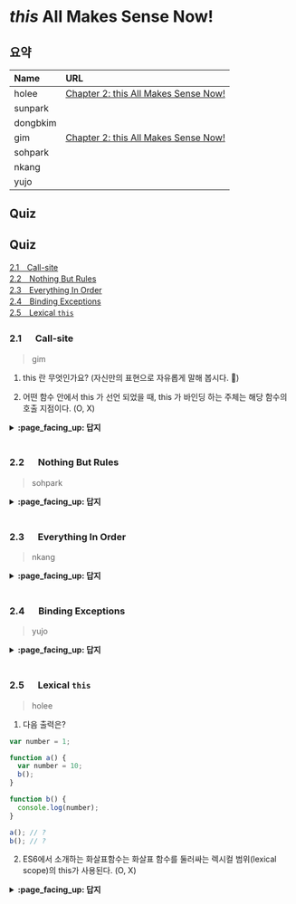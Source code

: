 # *this* All Makes Sense Now!

## 요약
| Name | URL |
|:---|:---|
| holee | [Chapter 2: this All Makes Sense Now!](https://github.com/hochan222/Everything-in-JavaScript/wiki/Chapter-2:-this-All-Makes-Sense-Now!) |
| sunpark |  |
| dongbkim |  |
| gim | [Chapter 2: this All Makes Sense Now!](https://velog.io/@mkitigy/Chapter-2-this-All-Makes-Sense-Now) |
| sohpark |  |
| nkang |  |
| yujo |  |

## Quiz

## Quiz

[2.1　Call-site](#21---Call-site)<br>
[2.2　Nothing But Rules](#22---Nothing-But-Rules)<br>
[2.3　Everything In Order](#23---Everything-In-Order)<br>
[2.4　Binding Exceptions](#24---Binding-Exceptions)<br>
[2.5　Lexical `this`](#25---Lexical-this)<br>

### 2.1 　  Call-site

> gim

1. this 란 무엇인가요? (자신만의 표현으로 자유롭게 말해 봅시다. 🙂)

2. 어떤 함수 안에서 this 가 선언 되었을 때, this 가 바인딩 하는 주체는 해당 함수의 호출 지점이다. (O, X)

<details>
<summary> <b> :page_facing_up: 답지 </b>  </summary>
<div markdown="1">

1. this 란 무엇인가요? (자신만의 표현으로 자유롭게 말해 봅시다. 🙂)

- `this` 란, 런타임에서 객체를 바인딩한다. (△)

- `this` 란, 모든 함수의 스코프 내에서 자동으로 정의되는 특수 식별자 키워드다. (o)

2. 어떤 함수 안에서 this 가 선언 되었을 때, this 가 바인딩 하는 주체는 해당 함수의 호출 지점이다. (O, __X__)

> call-site는 this 의 binding case 혹은 call-stack을 이해하기 위한 사전 개념일 뿐이지, 바인딩 주체라고 말 할 수는 없다.

- inner regular function 의 default binding: `window`/`undefined`

- 전역에서 `apply` , `call` , `binding` 을 이용한 function call

</div>
</details>
<br>

### 2.2 　  Nothing But Rules

> sohpark

<details>
<summary> <b> :page_facing_up: 답지 </b>  </summary>
<div markdown="1">



</div>
</details>
<br>

### 2.3 　  Everything In Order

> nkang

<details>
<summary> <b> :page_facing_up: 답지 </b>  </summary>
<div markdown="1">



</div>
</details>
<br>

### 2.4 　  Binding Exceptions

> yujo

<details>
<summary> <b> :page_facing_up: 답지 </b>  </summary>
<div markdown="1">



</div>
</details>
<br>

### 2.5 　  Lexical `this`

> holee

1. 다음 출력은?

```js
var number = 1;

function a() {
  var number = 10;
  b();
}

function b() {
  console.log(number);
}

a(); // ?
b(); // ?
```

2. ES6에서 소개하는 화살표함수는 화살표 함수를 둘러싸는 렉시컬 범위(lexical scope)의 this가 사용된다. (O, X)

<details>
<summary> <b> :page_facing_up: 답지 </b>  </summary>
<div markdown="1">

1. 
```js
a(); // 1
b(); // 1
```

> lexical scope에 관한 이야기다. 함수의 호출로 상위 스코프가 결정된 것이 아니라 함수의 선언에 따라 상위 스코프가 결정되었기 때문에 다음과 같은 결과가 나온다.  

> 함수의 호출에 따라 상위 스코프가 정해지는 것을 Dynamic Scope라고 한다. Perl, Bash Shell 등이 있다.  

> 요즘의 대부분의 프로그램 언어(JavaScropt, C, Java 등)들은 Lexical Scope를 따른다.  

2. ES6에서 소개하는 화살표함수는 화살표 함수를 둘러싸는 렉시컬 범위(lexical scope)의 this가 사용된다. (__O__, X)

> 화살표 함수는 자신의 this가 없습니다.  대신 화살표 함수를 둘러싸는 렉시컬 범위(lexical scope)의 this가 사용됩니다; 화살표 함수는 일반 변수 조회 규칙(normal variable lookup rules)을 따릅니다. 때문에 현재 범위에서 존재하지 않는 this를 찾을 때, 화살표 함수는 바로 바깥 범위에서 this를 찾는것으로 검색을 끝내게 됩니다. [MDN](https://developer.mozilla.org/ko/docs/Web/JavaScript/Reference/Functions/%EC%95%A0%EB%A1%9C%EC%9A%B0_%ED%8E%91%EC%85%98)  

</div>
</details>
<br>
